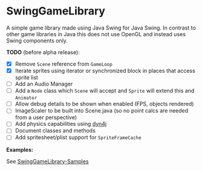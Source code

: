 # SwingGameLibrary
A simple game library made using Java Swing for Java Swing.
In contrast to other game libraries in Java this does not use OpenGL and instead uses Swing components only.

**TODO** (before alpha release):
- [x] Remove `Scene` reference from `GameLoop`
- [x] Iterate sprites using iterator or synchronized block in places that access sprite list
- [ ] Add an Audio Manager
- [ ] Add a `Node` class which `Scene` will accept and `Sprite` will extend this and `Animator`
- [ ] Allow debug details to be shown when enabled (FPS, objects rendered)
- [ ] ImageScaler to be built into Scene.java (so no point calcs are needed from a user perspective)
- [ ] Add physics capabilities using [dyn4j](https://github.com/dyn4j/dyn4j)
- [ ] Document classes and methods
- [ ] Add spritesheet/plist support for `SpriteFrameCache`

**Examples:**

See [SwingGameLibrary-Samples
](https://github.com/davidkroukamp/swinggamelibrary-samples)

